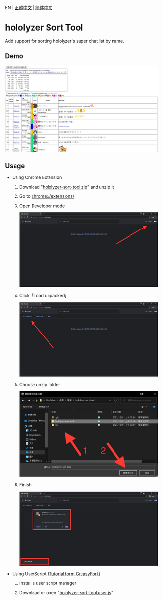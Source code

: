 EN | [正體中文](./README_TW.md) | [简体中文](./README_CN.md)

# hololyzer Sort Tool

Add support for sorting hololyzer's super chat list by name.

## Demo

![Demo](./src/demo/demo.jpg)

## Usage

* Using Chrome Extension

    1. Download "[hololyzer-sort-tool.zip](./hololyzer-sort-tool.zip?raw=1)" and unzip it

    1. Go to [chrome://extensions/](chrome://extensions/)

    1. Open Developer mode

        ![Open Developer mode](./src/tutorial/1.jpg)

    1. Click「Load unpacked」

        ![Click「Load unpacked」](./src/tutorial/2.jpg)

    1. Choose unzip folder

        ![Choose unzip folder](./src/tutorial/3.jpg)

    1. Finish

        ![Finish](./src/tutorial/4.jpg)

* Using UserScript ([Tutorial form GreasyFork](https://greasyfork.org/en))

    1. Install a user script manager

    1. Download or open "[hololyzer-sort-tool.user.js](https://greasyfork.org/zh-TW/scripts/436870-hololyzer-sort-tool)"
